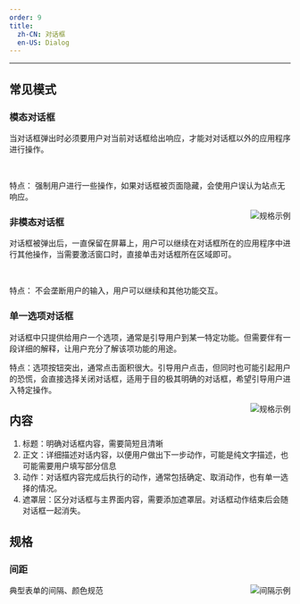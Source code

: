 ```yaml
---
order: 9
title:
  zh-CN: 对话框
  en-US: Dialog
---
```

---

## 常见模式

### 模态对话框
当对话框弹出时必须要用户对当前对话框给出响应，才能对对话框以外的应用程序进行操作。

<br>

特点：
强制用户进行一些操作，如果对话框被页面隐藏，会使用户误认为站点无响应。

<img class="preview-img" align="right" alt="规格示例" src="/site/common/images/dialogbox/dialogbox1.png">

### 非模态对话框
对话框被弹出后，一直保留在屏幕上，用户可以继续在对话框所在的应用程序中进行其他操作，当需要激活窗口时，直接单击对话框所在区域即可。

<br>

特点：
不会垄断用户的输入，用户可以继续和其他功能交互。


### 单一选项对话框
对话框中只提供给用户一个选项，通常是引导用户到某一特定功能。但需要伴有一段详细的解释，让用户充分了解该项功能的用途。
<br>

特点：选项按钮突出，通常点击面积很大。引导用户点击，但同时也可能引起用户的恐慌，会直接选择关闭对话框，适用于目的极其明确的对话框，希望引导用户进入特定操作。

<img class="preview-img" align="right" alt="规格示例" src="/site/common/images/dialogbox/dialogbox2.png">

## 内容

1. 标题：明确对话框内容，需要简短且清晰
2. 正文：详细描述对话内容，以便用户做出下一步动作，可能是纯文字描述，也可能需要用户填写部分信息
3. 动作：对话框内容完成后执行的动作，通常包括确定、取消动作，也有单一选择的情况。
4. 遮罩层：区分对话框与主界面内容，需要添加遮罩层。对话框动作结束后会随对话框一起消失。

## 规格
### 间距

<img class="preview-img" align="right" alt="间隔示例" src="/site/common/images/dialogbox/dialogbox3.png">

典型表单的间隔、颜色规范

